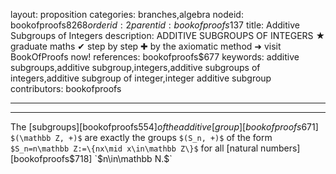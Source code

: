 layout: proposition
categories: branches,algebra
nodeid: bookofproofs$8268
orderid: 2
parentid: bookofproofs$137
title: Additive Subgroups of Integers
description: ADDITIVE SUBGROUPS OF INTEGERS ★ graduate maths ✔ step by step ✚ by the axiomatic method ➜ visit BookOfProofs now!
references: bookofproofs$677
keywords: additive subgroups,additive subgroup,integers,additive subgroups of integers,additive subgroup of integer,integer additive subgroup
contributors: bookofproofs

---


---

The [subgroups][bookofproofs$554] of the additive [group][bookofproofs$671] `$(\mathbb Z, +)$` are exactly the groups `$(S_n, +)$` of the form `$S_n=n\mathbb Z:=\{nx\mid x\in\mathbb Z\}$` for all [natural numbers][bookofproofs$718] `$n\in\mathbb N.$`
